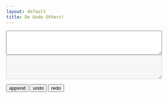 ```yaml
---
layout: default
title: Do Undo Others!
---
```

<script type="text/python">
from browser import document

keep = []
discard = dict()

def showout():
    document["result"].innerHTML='<textarea readonly rows="4" cols="100%">'+'\n'.join(keep)+'</textarea>'

def append(event):
    if not '/textarea' in document["zone"].value:
        lines = length(keep)
        discard[lines]=keep.append(document["zone"].value)
        lines += 1
        document["enoz"].value=(discard[lines] if lines in discard else "")
        document["zone"]=""
        showout()
        document["zone"].focus()

def undo(event):
    lines = length(keep)
    if lines:
        lines -= 1
        document["zone"].value=document["enoz"].value=keep.pop(lines)        
        showout()
    document["zone"].focus()

def redo(event):
    lines = length(keep)
    if lines in discard:
        keep.append(discard[lines])        
        lines += 1
        if lines in discard:
            document["zone"].value=document["enoz"].value=discard[lines]        
        else:
            document["zone"].value=document["enoz"].value=""
        showout()
    document["zone"].focus()

document["enter"].bind("click", append)
document["undo"].bind("click", undo)
document["redo"].bind("click", redo)
</script>

<textarea id="zone" rows="4" cols="50"></textarea><textarea readonly disabled id="enoz" rows="4" cols="50"></textarea>
<button id="enter">append</button>
<button id="undo">undo</button>
<button id="redo">redo</button>
<div id="result"></div>
